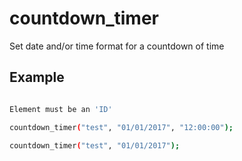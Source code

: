 # countdown_timer

Set date and/or time format for a countdown of time

## Example

```sh

Element must be an 'ID'  

countdown_timer("test", "01/01/2017", "12:00:00");

countdown_timer("test", "01/01/2017");
```
